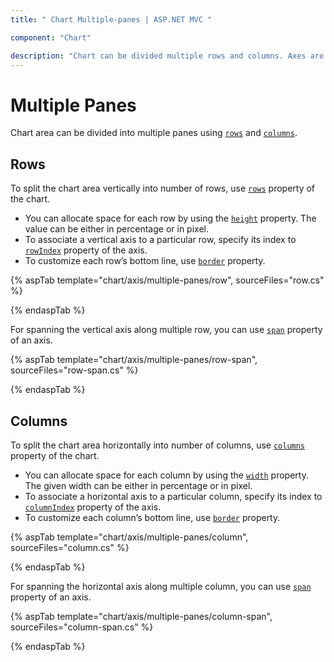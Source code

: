 ```yaml
---
title: " Chart Multiple-panes | ASP.NET MVC "

component: "Chart"

description: "Chart can be divided multiple rows and columns. Axes are rendering based on row index or column index in pane."
---
```


# Multiple Panes

Chart area can be divided into multiple panes using [`rows`](https://help.syncfusion.com/cr/aspnetcore-js2/Syncfusion.EJ2.Charts.ChartRow.html) and
[`columns`](https://help.syncfusion.com/cr/aspnetcore-js2/Syncfusion.EJ2.Charts.ChartColumn.html).

## Rows

To split the chart area vertically into number of rows, use [`rows`](https://help.syncfusion.com/cr/aspnetcore-js2/Syncfusion.EJ2.Charts.ChartRow.html) property of the chart.

* You can allocate space for each row by using the [`height`](https://help.syncfusion.com/cr/aspnetcore-js2/Syncfusion.EJ2.Charts.ChartRow.html#Syncfusion_EJ2_Charts_ChartRow_Height)
property. The value can be either in percentage or in pixel.
* To associate a vertical axis to a particular row, specify its index to
[`rowIndex`](https://help.syncfusion.com/cr/aspnetcore-js2/Syncfusion.EJ2.Charts.ChartRow.html) property of the axis.
* To customize each row’s bottom line, use [`border`](https://help.syncfusion.com/cr/aspnetcore-js2/Syncfusion.EJ2.Charts.ChartRow.html) property.

{% aspTab template="chart/axis/multiple-panes/row", sourceFiles="row.cs" %}

{% endaspTab %}

For spanning the vertical axis along multiple row, you can use [`span`](https://help.syncfusion.com/cr/aspnetcore-js2/Syncfusion.EJ2.Charts.ChartRow.html) property of an axis.

{% aspTab template="chart/axis/multiple-panes/row-span", sourceFiles="row-span.cs" %}

{% endaspTab %}

## Columns

To split the chart area horizontally into number of columns, use [`columns`](https://help.syncfusion.com/cr/aspnetcore-js2/Syncfusion.EJ2.Charts.ChartColumn.html) property of the chart.

* You can allocate space for each column by using the [`width`](https://help.syncfusion.com/cr/aspnetcore-js2/Syncfusion.EJ2.Charts.ChartColumn.html#Syncfusion_EJ2_Charts_ChartColumn_Width)
property. The given width can be either in percentage or in pixel.
* To associate a horizontal axis to a particular column, specify its index to
[`columnIndex`](https://help.syncfusion.com/cr/aspnetcore-js2/Syncfusion.EJ2.Charts.ChartColumn.html) property of the axis.
* To customize each column’s bottom line, use [`border`](https://help.syncfusion.com/cr/aspnetcore-js2/Syncfusion.EJ2.Charts.ChartColumn.html#Syncfusion_EJ2_Charts_ChartColumn_Border) property.

{% aspTab template="chart/axis/multiple-panes/column", sourceFiles="column.cs" %}

{% endaspTab %}

For spanning the horizontal axis along multiple column, you can use [`span`](https://help.syncfusion.com/cr/aspnetcore-js2/Syncfusion.EJ2.Charts.ChartColumn.html) property of an axis.

{% aspTab template="chart/axis/multiple-panes/column-span", sourceFiles="column-span.cs" %}

{% endaspTab %}
